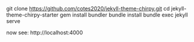 git clone https://github.com/cotes2020/jekyll-theme-chirpy.git
cd jekyll-theme-chirpy-starter
gem install bundler
bundle install
bundle exec jekyll serve

now see: http://localhost:4000